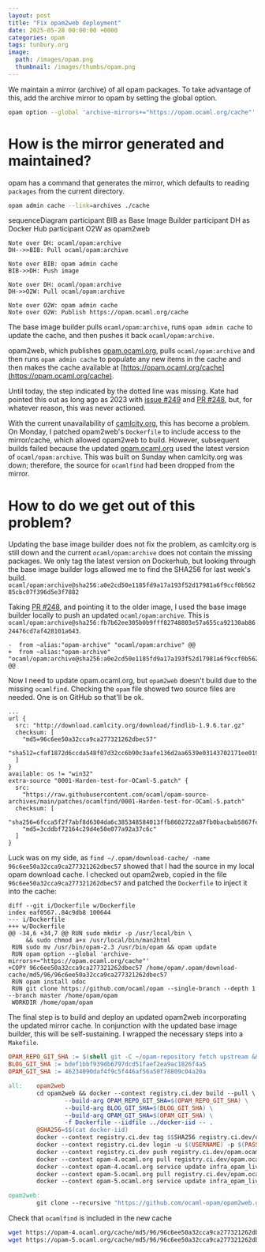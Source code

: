 ```yaml
---
layout: post
title: "Fix opam2web deployment"
date: 2025-05-28 00:00:00 +0000
categories: opam
tags: tunbury.org
image:
  path: /images/opam.png
  thumbnail: /images/thumbs/opam.png
---
```


We maintain a mirror (archive) of all opam packages. To take advantage of this, add the archive mirror to opam by setting the global option.

```sh
opam option --global 'archive-mirrors+="https://opam.ocaml.org/cache"'
```

# How is the mirror generated and maintained?

opam has a command that generates the mirror, which defaults to reading `packages` from the current directory.

```sh
opam admin cache --link=archives ./cache
```

<div class="mermaid">
sequenceDiagram
    participant BIB as Base Image Builder
    participant DH as Docker Hub
    participant O2W as opam2web

    Note over DH: ocaml/opam:archive
    DH-->>BIB: Pull ocaml/opam:archive

    Note over BIB: opam admin cache
    BIB->>DH: Push image

    Note over DH: ocaml/opam:archive
    DH->>O2W: Pull ocaml/opam:archive

    Note over O2W: opam admin cache
    Note over O2W: Publish https://opam.ocaml.org/cache
</div>

The base image builder pulls `ocaml/opam:archive`, runs `opam admin cache` to update the cache, and then pushes it back `ocaml/opam:archive`.

opam2web, which publishes [opam.ocaml.org](https://opam.ocaml.org), pulls `ocaml/opam:archive` and then runs `opam admin cache` to populate any new items in the cache and then makes the cache available at [https://opam.ocaml.org/cache](https://opam.ocaml.org/cache).

Until today, the step indicated by the dotted line was missing. Kate had pointed this out as long ago as 2023 with [issue #249](https://github.com/ocurrent/docker-base-images/issues/249) and [PR #248](https://github.com/ocurrent/docker-base-images/pull/248), but, for whatever reason, this was never actioned.

With the current unavailability of [camlcity.org](camlcity.org), this has become a problem. On Monday, I patched opam2web's `Dockerfile` to include access to the mirror/cache, which allowed opam2web to build. However, subsequent builds failed because the updated [opam.ocaml.org](https://opam.ocaml.org) used the latest version of `ocaml/opam:archive`. This was built on Sunday when camlcity.org was down; therefore, the source for `ocamlfind` had been dropped from the mirror.

# How to do we get out of this problem?

Updating the base image builder does not fix the problem, as camlcity.org is still down and the current `ocaml/opam:archive` does not contain the missing packages. We only tag the latest version on Dockerhub, but looking through the base image builder logs allowed me to find the SHA256 for last week's build.  `ocaml/opam:archive@sha256:a0e2cd50e1185fd9a17a193f52d17981a6f9ccf0b56285cbc07f396d5e3f7882`

Taking [PR #248](https://github.com/ocurrent/docker-base-images/pull/248), and pointing it to the older image, I used the base image builder locally to push an updated `ocaml/opam:archive`. This is `ocaml/opam:archive@sha256:fb7b62ee305b0b9fff82748803e57a655ca92130ab8624476cd7af428101a643`.

```
-  from ~alias:"opam-archive" "ocaml/opam:archive" @@
+  from ~alias:"opam-archive" "ocaml/opam:archive@sha256:a0e2cd50e1185fd9a17a193f52d17981a6f9ccf0b56285cbc07f396d5e3f7882" @@
```

Now I need to update opam.ocaml.org, but `opam2web` doesn't build due to the missing `ocamlfind`.  Checking the `opam` file showed two source files are needed. One is on GitHub so that'll be ok.

```
...
url {
  src: "http://download.camlcity.org/download/findlib-1.9.6.tar.gz"
  checksum: [
    "md5=96c6ee50a32cca9ca277321262dbec57"
    "sha512=cfaf1872d6ccda548f07d32cc6b90c3aafe136d2aa6539e03143702171ee0199add55269bba894c77115535dc46a5835901a5d7c75768999e72db503bfd83027"
  ]
}
available: os != "win32"
extra-source "0001-Harden-test-for-OCaml-5.patch" {
  src:
    "https://raw.githubusercontent.com/ocaml/opam-source-archives/main/patches/ocamlfind/0001-Harden-test-for-OCaml-5.patch"
  checksum: [
    "sha256=6fcca5f2f7abf8d6304da6c385348584013ffb8602722a87fb0bacbab5867fe8"
    "md5=3cddbf72164c29d4e50e077a92a37c6c"
  ]
}
```

Luck was on my side, as `find ~/.opam/download-cache/ -name 96c6ee50a32cca9ca277321262dbec57` showed that I had the source in my local opam download cache. I checked out opam2web, copied in the file `96c6ee50a32cca9ca277321262dbec57` and patched the `Dockerfile` to inject it into the cache:

```
diff --git i/Dockerfile w/Dockerfile
index eaf0567..84c9db8 100644
--- i/Dockerfile
+++ w/Dockerfile
@@ -34,6 +34,7 @@ RUN sudo mkdir -p /usr/local/bin \
     && sudo chmod a+x /usr/local/bin/man2html
 RUN sudo mv /usr/bin/opam-2.3 /usr/bin/opam && opam update
 RUN opam option --global 'archive-mirrors+="https://opam.ocaml.org/cache"'
+COPY 96c6ee50a32cca9ca277321262dbec57 /home/opam/.opam/download-cache/md5/96/96c6ee50a32cca9ca277321262dbec57
 RUN opam install odoc
 RUN git clone https://github.com/ocaml/opam --single-branch --depth 1 --branch master /home/opam/opam
 WORKDIR /home/opam/opam
```

The final step is to build and deploy an updated opam2web incorporating the updated mirror cache. In conjunction with the updated base image builder, this will be self-sustaining. I wrapped the necessary steps into a `Makefile`.

```makefile
OPAM_REPO_GIT_SHA := $(shell git -C ~/opam-repository fetch upstream && git -C ~/opam-repository rev-parse upstream/master)
BLOG_GIT_SHA := bdef1bbf939db6797dcd51faef2ea9ac1826f4a5
OPAM_GIT_SHA := 46234090daf4f9c5f446af56a50f78809c04a20a

all:    opam2web
        cd opam2web && docker --context registry.ci.dev build --pull \
                --build-arg OPAM_REPO_GIT_SHA=$(OPAM_REPO_GIT_SHA) \
                --build-arg BLOG_GIT_SHA=$(BLOG_GIT_SHA) \
                --build-arg OPAM_GIT_SHA=$(OPAM_GIT_SHA) \
                -f Dockerfile --iidfile ../docker-iid -- .
        @SHA256=$$(cat docker-iid)
        docker --context registry.ci.dev tag $$SHA256 registry.ci.dev/opam.ocaml.org:live
        docker --context registry.ci.dev login -u $(USERNAME) -p $(PASSWORD) registry.ci.dev
        docker --context registry.ci.dev push registry.ci.dev/opam.ocaml.org:live
        docker --context opam-4.ocaml.org pull registry.ci.dev/opam.ocaml.org:live
        docker --context opam-4.ocaml.org service update infra_opam_live --image $$SHA256
        docker --context opam-5.ocaml.org pull registry.ci.dev/opam.ocaml.org:live
        docker --context opam-5.ocaml.org service update infra_opam_live --image $$SHA256

opam2web:
        git clone --recursive "https://github.com/ocaml-opam/opam2web.git" -b "live"
```

Check that `ocamlfind` is included in the new cache

```sh
wget https://opam-4.ocaml.org/cache/md5/96/96c6ee50a32cca9ca277321262dbec57
wget https://opam-5.ocaml.org/cache/md5/96/96c6ee50a32cca9ca277321262dbec57

```

